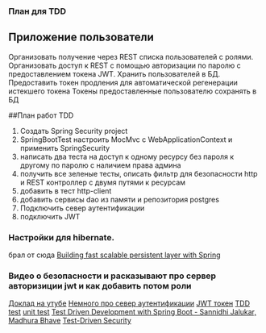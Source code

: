 ### План для TDD 
## Приложение пользователи
Организовать получение через REST списка пользователей с ролями.
Организовать доступ к REST с помощью авторизации по паролю с предоставлением токена JWT.
Хранить пользователей в БД.
Предоставить токен продления для автоматической регенерации истекшего токена
Токены предоставленные пользователю сохранять в БД 

##План работ TDD
1. Создать Spring Security project
2. SpringBootTest
    настроить MocMvc c WebApplicationContext и применить SpringSecurity
3. написать два теста на доступ к одному ресурсу без пароля к другому по паролю с наличием права админа
4. получить все зеленые тесты, описать фильтр для безопасности http и REST контроллер с двумя путями к ресурсам 
5. добавить в тест http-client
6. добавить сервисы dao из памяти и репозитория postgres
7. Подключить север аутентификации 
8. подключить JWT

### Настройки для hibernate.
брал от сюда [Building fast scalable persistent layer with Spring](https://youtu.be/smyFi4OCHDE?t=310)
### Видео о безопасности и расказывают про сервер авторизиции jwt и как добавить потом роли
[Доклад на утубе](https://youtu.be/xEnvAAhMGu4)
[Немного про север аутентификации](https://youtu.be/xEnvAAhMGu4)
[JWT токен](https://youtu.be/VVn9OG9nfH0)
[TDD test](https://youtu.be/z6gOPonp2t0)
[unit test](https://youtu.be/Geq60OVyBPg)
[Test Driven Development with Spring Boot - Sannidhi Jalukar, Madhura Bhave](https://youtu.be/s9vt6UJiHg4)
[Test-Driven Security](https://youtu.be/TytSz7u1xQ8)


